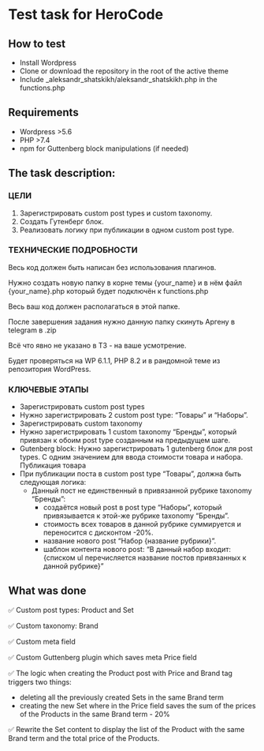 # Test task for HeroCode

## How to test
- Install Wordpress
- Clone or download the repository in the root of the active theme
- Include _aleksandr_shatskikh/aleksandr_shatskikh.php in the functions.php

## Requirements
- Wordpress >5.6
- PHP >7.4
- npm for Guttenberg block manipulations (if needed)

## The task description:
### ЦЕЛИ
1. Зарегистрировать custom post types и custom taxonomy.
2. Создать Гутенберг блок.
3. Реализовать логику при публикации в одном custom post type. 
   
### ТЕХНИЧЕСКИЕ ПОДРОБНОСТИ

Весь код должен быть написан без использования плагинов.
   
Нужно создать новую папку в корне темы {your_name} и в нём файл {your_name}.php который будет подключён к functions.php
   
Весь ваш код должен располагаться в этой папке.
   
После завершения задания нужно данную папку скинуть Аргену в telegram в .zip

Всё что явно не указано в ТЗ - на ваше усмотрение.

Будет проверяться на WP 6.1.1, PHP 8.2 и в рандомной теме из репозитория WordPress.

### КЛЮЧЕВЫЕ ЭТАПЫ
- Зарегистрировать custom post types
- Нужно зарегистрировать 2 custom post type: “Товары” и “Наборы”. 
- Зарегистрировать custom taxonomy
- Нужно зарегистрировать 1 custom taxonomy “Бренды”, который привязан к обоим post type созданным на предыдущем шаге.
- Gutenberg block: Нужно зарегистрировать 1 gutenberg блок для post types. С одним значением для ввода стоимости товара и набора. Публикация товара
- При публикации поста в custom post type “Товары”, должна быть следующая логика:
   - Данный пост не единственный в привязанной рубрике taxonomy “Бренды”:
     - создаётся новый post в post type “Наборы”, который привязывается к
   этой-же рубрике taxonomy “Бренды”.
     - стоимость всех товаров в данной рубрике суммируется и переносится с
   дисконтом -20%.
     - название нового post “Набор {название рубрики}”.
     - шаблон контента нового post:
      “В данный набор входит:
   {списком ul перечисляется название постов привязанных к данной рубрике}”

       
## What was done

✅ Custom post types: Product and Set

✅ Custom taxonomy: Brand

✅ Custom meta field

✅ Custom Guttenberg plugin which saves meta Price field

✅ The logic when creating the Product post with Price and Brand tag triggers two things:
- deleting all the previously created Sets in the same Brand term
- creating the new Set where in the Price field saves the sum of the prices of the Products in the same Brand term - 20%
  
✅ Rewrite the Set content to display the list of the Product with the same Brand term and the total price of the Products.
